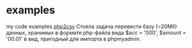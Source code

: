 # examples
my code examples
[php2csv](https://github.com/IChornuha/examples/blob/master/php2xml.php)
Стояла задача перевести базу (~20Мб) данных, хранимых в формате php-файла вида $acc = '000', $amount = '00.01' в вид, пригодный для импорта в phpmyadmin. 
